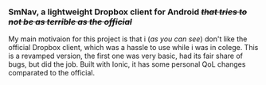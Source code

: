 ### SmNav, a lightweight Dropbox client for Android *~~that tries to not be as terrible as the official~~*
My main motivaion for this project is that i (*as you can see*) don't like the official Dropbox client, which was a hassle to use while i was in colege.
This is a revamped version, the first one was very basic, had its fair share of bugs, but did the job.
Built with Ionic, it has some personal QoL changes comparated to the official.